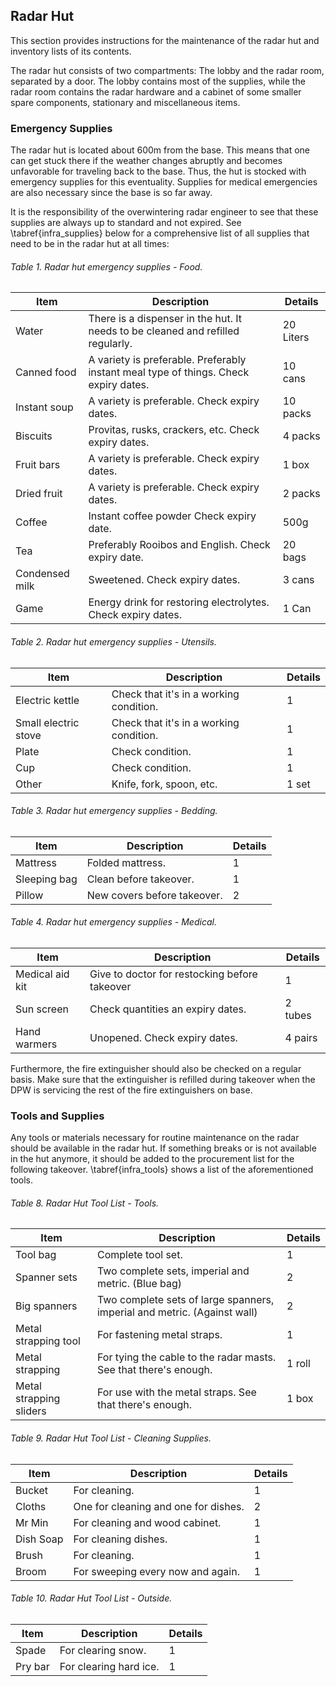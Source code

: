 ## Radar Hut
This section provides instructions for the maintenance of the radar hut and inventory lists of its contents.

The radar hut consists of two compartments: The lobby and the radar room, separated by a door. The lobby contains most of the supplies, while the radar room contains the radar hardware and a cabinet of some smaller spare components, stationary and miscellaneous items.

### Emergency Supplies
The radar hut is located about 600m from the base. This means that one can get stuck there if the weather changes abruptly and becomes unfavorable for traveling back to the base. Thus, the hut is stocked with emergency supplies for this eventuality. Supplies for medical emergencies are also necessary since the base is so far away.

It is the responsibility of the overwintering radar engineer to see that these supplies are always up to standard and not expired. See \tabref{infra_supplies} below for a comprehensive list of all supplies that need to be in the radar hut at all times:

###### Table 1. Radar hut emergency supplies - Food.
| Item | Description | Details |
| ---- | ----------- | ------- |
| Water | There is a dispenser in the hut. It needs to be cleaned and refilled regularly. | 20 Liters |  
| Canned food | A variety is preferable. Preferably instant meal type of things. Check expiry dates. | 10 cans |
| Instant soup | A variety is preferable. Check expiry dates. | 10 packs |
| Biscuits | Provitas, rusks, crackers, etc. Check expiry dates. | 4 packs |
| Fruit bars | A variety is preferable. Check expiry dates. | 1 box |
| Dried fruit | A variety is preferable. Check expiry dates. | 2 packs |
| Coffee | Instant coffee powder Check expiry date. | 500g |
| Tea | Preferably Rooibos and English. Check expiry date. | 20 bags |
| Condensed milk | Sweetened. Check expiry dates. | 3 cans |
| Game | Energy drink for restoring electrolytes. Check expiry dates. | 1 Can |
	
###### Table 2. Radar hut emergency supplies - Utensils.
| Item | Description | Details |
| ---- | ----------- | ------- |
| Electric kettle | Check that it's in a working condition. | 1 |
| Small electric stove | Check that it's in a working condition. | 1 |
| Plate | Check condition. | 1 |
| Cup | Check condition. | 1 |
| Other | Knife, fork, spoon, etc. | 1 set |

###### Table 3. Radar hut emergency supplies - Bedding.
| Item | Description | Details |
| ---- | ----------- | ------- |
| Mattress | Folded mattress. | 1 |
| Sleeping bag | Clean before takeover. | 1 |
| Pillow | New covers before takeover. | 2 |

###### Table 4. Radar hut emergency supplies - Medical.
| Item | Description | Details |
| ---- | ----------- | ------- |
| Medical aid kit | Give to doctor for restocking before takeover | 1 |
| Sun screen | Check quantities an expiry dates. | 2 tubes |
| Hand warmers | Unopened. Check expiry dates. | 4 pairs |

Furthermore, the fire extinguisher should also be checked on a regular basis. Make sure that the extinguisher is refilled during takeover when the DPW is servicing the rest of the fire extinguishers on base.


### Tools and Supplies
Any tools or materials necessary for routine maintenance on the radar should be available in the radar hut. If something breaks or is not available in the hut anymore, it should be added to the procurement list for the following takeover. \tabref{infra_tools} shows a list of the aforementioned tools.

###### Table 8. Radar Hut Tool List - Tools.
| Item | Description | Details |
| ---- | ----------- | ------- |
| Tool bag | Complete tool set. | 1 |
| Spanner sets | Two complete sets, imperial and metric. (Blue bag) | 2 |
| Big spanners | Two complete sets of large spanners, imperial and metric. (Against wall) | 2 |
| Metal strapping tool | For fastening metal straps. | 1 |
| Metal strapping | For tying the cable to the radar masts. See that there's enough. | 1 roll |
| Metal strapping sliders | For use with the metal straps. See that there's enough. | 1 box |

###### Table 9. Radar Hut Tool List - Cleaning Supplies.
| Item | Description | Details |
| ---- | ----------- | ------- |
| Bucket | For cleaning. | 1 |
| Cloths | One for cleaning and one for dishes. | 2 |
| Mr Min | For cleaning and wood cabinet. | 1 |
| Dish Soap | For cleaning dishes. | 1 |
| Brush | For cleaning. | 1 |
| Broom | For sweeping every now and again. | 1 |

###### Table 10. Radar Hut Tool List - Outside.
| Item | Description | Details |
| ---- | ----------- | ------- |
| Spade | For clearing snow. | 1 |
| Pry bar | For clearing hard ice. | 1 |